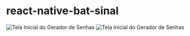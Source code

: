 # react-native-bat-sinal

![Tela Inicial do Gerador de Senhas](printbatsinal1.png)  ![Tela Inicial do Gerador de Senhas](printbatsinal2.png)

